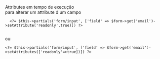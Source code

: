 Attributes em tempo de execução<br>
para alterar um attribute d um campo<br>
```
  <?= $this->partials('form/input', ['field' => $form->get('email')->setAttribute('readonly',true)]) ?>
                      
```
ou
```
<?= $this->partials('form/input', ['field' => $form->get('email')->setAttributes(['readonly'=>true])]) ?>
  ```